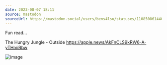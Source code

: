 ```yaml
---
date: 2023-08-07 18:11
source: mastodon
sourceUrl: https://mastodon.social/users/bens4lsu/statuses/110850861440463546
---
```

<p>Fun read…</p><p>The Hungry Jungle - Outside <a href="https://apple.news/AkFnCLS9kRW6-A-yTHmiRbw" target="_blank" rel="nofollow noopener noreferrer" translate="no"><span class="invisible">https://</span><span class="ellipsis">apple.news/AkFnCLS9kRW6-A-yTHm</span><span class="invisible">iRbw</span></a></p>

<img src="" alt="image ">